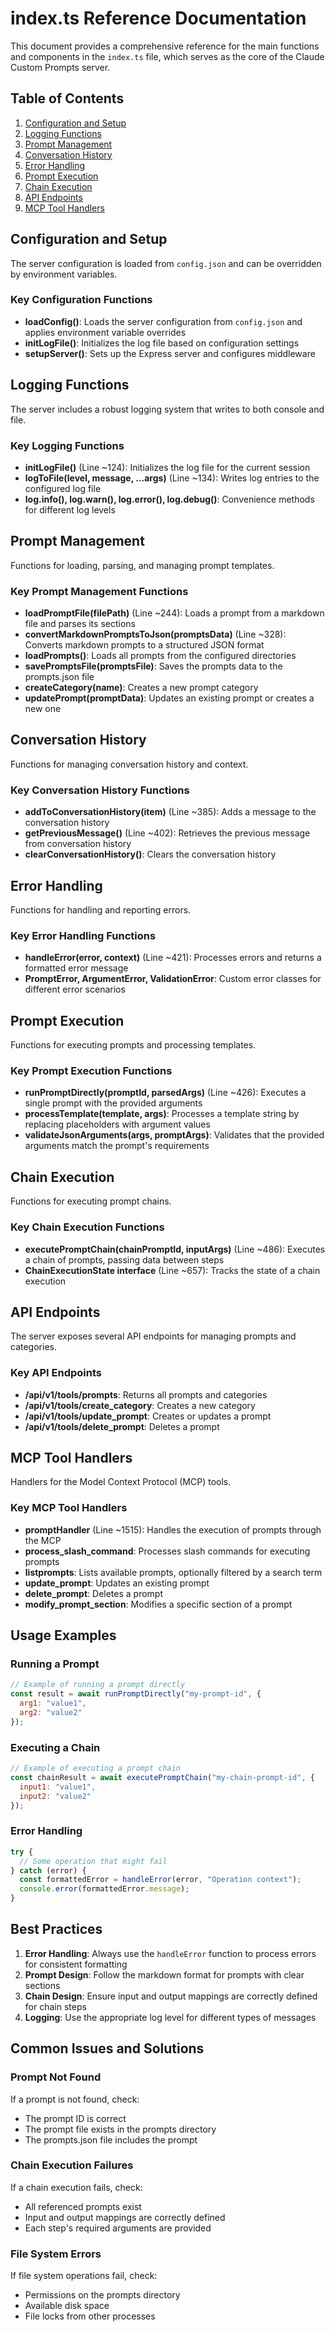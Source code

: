 # index.ts Reference Documentation

This document provides a comprehensive reference for the main functions and components in the `index.ts` file, which serves as the core of the Claude Custom Prompts server.

## Table of Contents

1. [Configuration and Setup](#configuration-and-setup)
2. [Logging Functions](#logging-functions)
3. [Prompt Management](#prompt-management)
4. [Conversation History](#conversation-history)
5. [Error Handling](#error-handling)
6. [Prompt Execution](#prompt-execution)
7. [Chain Execution](#chain-execution)
8. [API Endpoints](#api-endpoints)
9. [MCP Tool Handlers](#mcp-tool-handlers)

## Configuration and Setup

The server configuration is loaded from `config.json` and can be overridden by environment variables.

### Key Configuration Functions

- **loadConfig()**: Loads the server configuration from `config.json` and applies environment variable overrides
- **initLogFile()**: Initializes the log file based on configuration settings
- **setupServer()**: Sets up the Express server and configures middleware

## Logging Functions

The server includes a robust logging system that writes to both console and file.

### Key Logging Functions

- **initLogFile()** (Line ~124): Initializes the log file for the current session
- **logToFile(level, message, ...args)** (Line ~134): Writes log entries to the configured log file
- **log.info(), log.warn(), log.error(), log.debug()**: Convenience methods for different log levels

## Prompt Management

Functions for loading, parsing, and managing prompt templates.

### Key Prompt Management Functions

- **loadPromptFile(filePath)** (Line ~244): Loads a prompt from a markdown file and parses its sections
- **convertMarkdownPromptsToJson(promptsData)** (Line ~328): Converts markdown prompts to a structured JSON format
- **loadPrompts()**: Loads all prompts from the configured directories
- **savePromptsFile(promptsFile)**: Saves the prompts data to the prompts.json file
- **createCategory(name)**: Creates a new prompt category
- **updatePrompt(promptData)**: Updates an existing prompt or creates a new one

## Conversation History

Functions for managing conversation history and context.

### Key Conversation History Functions

- **addToConversationHistory(item)** (Line ~385): Adds a message to the conversation history
- **getPreviousMessage()** (Line ~402): Retrieves the previous message from conversation history
- **clearConversationHistory()**: Clears the conversation history

## Error Handling

Functions for handling and reporting errors.

### Key Error Handling Functions

- **handleError(error, context)** (Line ~421): Processes errors and returns a formatted error message
- **PromptError, ArgumentError, ValidationError**: Custom error classes for different error scenarios

## Prompt Execution

Functions for executing prompts and processing templates.

### Key Prompt Execution Functions

- **runPromptDirectly(promptId, parsedArgs)** (Line ~426): Executes a single prompt with the provided arguments
- **processTemplate(template, args)**: Processes a template string by replacing placeholders with argument values
- **validateJsonArguments(args, promptArgs)**: Validates that the provided arguments match the prompt's requirements

## Chain Execution

Functions for executing prompt chains.

### Key Chain Execution Functions

- **executePromptChain(chainPromptId, inputArgs)** (Line ~486): Executes a chain of prompts, passing data between steps
- **ChainExecutionState interface** (Line ~657): Tracks the state of a chain execution

## API Endpoints

The server exposes several API endpoints for managing prompts and categories.

### Key API Endpoints

- **/api/v1/tools/prompts**: Returns all prompts and categories
- **/api/v1/tools/create_category**: Creates a new category
- **/api/v1/tools/update_prompt**: Creates or updates a prompt
- **/api/v1/tools/delete_prompt**: Deletes a prompt

## MCP Tool Handlers

Handlers for the Model Context Protocol (MCP) tools.

### Key MCP Tool Handlers

- **promptHandler** (Line ~1515): Handles the execution of prompts through the MCP
- **process_slash_command**: Processes slash commands for executing prompts
- **listprompts**: Lists available prompts, optionally filtered by a search term
- **update_prompt**: Updates an existing prompt
- **delete_prompt**: Deletes a prompt
- **modify_prompt_section**: Modifies a specific section of a prompt

## Usage Examples

### Running a Prompt

```javascript
// Example of running a prompt directly
const result = await runPromptDirectly("my-prompt-id", {
  arg1: "value1",
  arg2: "value2"
});
```

### Executing a Chain

```javascript
// Example of executing a prompt chain
const chainResult = await executePromptChain("my-chain-prompt-id", {
  input1: "value1",
  input2: "value2"
});
```

### Error Handling

```javascript
try {
  // Some operation that might fail
} catch (error) {
  const formattedError = handleError(error, "Operation context");
  console.error(formattedError.message);
}
```

## Best Practices

1. **Error Handling**: Always use the `handleError` function to process errors for consistent formatting
2. **Prompt Design**: Follow the markdown format for prompts with clear sections
3. **Chain Design**: Ensure input and output mappings are correctly defined for chain steps
4. **Logging**: Use the appropriate log level for different types of messages

## Common Issues and Solutions

### Prompt Not Found

If a prompt is not found, check:
- The prompt ID is correct
- The prompt file exists in the prompts directory
- The prompts.json file includes the prompt

### Chain Execution Failures

If a chain execution fails, check:
- All referenced prompts exist
- Input and output mappings are correctly defined
- Each step's required arguments are provided

### File System Errors

If file system operations fail, check:
- Permissions on the prompts directory
- Available disk space
- File locks from other processes 